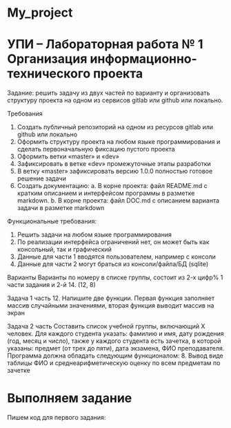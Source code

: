 # My_project
# УПИ – Лабораторная работа № 1 Организация информационно-технического проекта

Задание: решить задачу из двух частей по варианту и организовать структуру проекта на одном из сервисов gitlab или github или локально.

Требования
1.	Создать публичный репозиторий на одном из ресурсов gitlab или github или локально
2.	Оформить структуру проекта на любом языке программирования и сделать первоначальную фиксацию пустого проекта
3.	Оформить ветки «master» и «dev»
4.	Зафиксировать в ветке «dev» промежуточные этапы разработки
5.	В ветку «master» зафиксировать версию 1.0.0 полностью готовое решение задачи
6.	Создать документацию:
a.	В корне проекта: файл README.md с кратким описанием и интерфейсом программы в разметке markdown.
b.	В корне проекта: файл DOC.md с описанием варианта задачи в разметке markdown

Функциональные требования:
1.	Решить задачи на любом языке программирования
2.	По реализации интерфейса ограничений нет, он может быть как консольный, так и графический
3.	Данные для части 1 вводятся пользователем, например с консоли
4.	Данные для части 2 могут браться из консоли/файла/БД (sqlite)

Варианты
Варианты по номеру в списке группы, состоит из 2-х цифр% 1 части задания и 2-й
14.	(12, 8)

Задача 1 часть
12.	Напишите две функции. Первая функция заполняет массив случайными значениями, вторая функция выводит массив на экран

Задача 2 часть
Составить список учебной группы, включающий Х человек. Для каждого студента указать: фамилию и имя, дату рождения (год, месяц и число), также у каждого студента есть зачетка, в которой указаны: предмет (от трех до пяти), дата экзамена, ФИО преподавателя.
Программа должна обладать следующим функционалом:
8.	Вывод виде таблицы ФИО и среднеарифметическую оценку по всем предметам по зачетке


# Выполняем задание
Пишем код для первого задания: 
